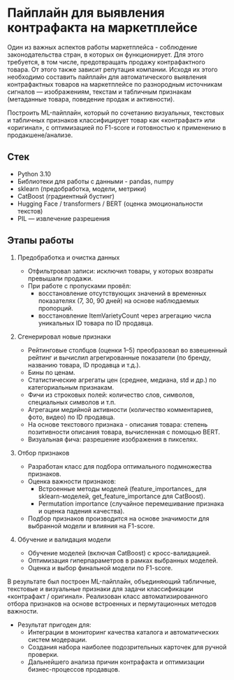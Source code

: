 # Пайплайн для выявления контрафакта на маркетплейсе

Один из важных аспектов работы маркетплейса - соблюдение законодательства стран, в которых он функционирует.  Для этого требуется, в том числе, предотвращать  продажу  контрафактного товара. От этого также зависит репутация компании. Исходя их этого необходимо составить пайплайн для автоматического выявления контрафактных товаров на маркетплейсе по разнородным источникам сигналов — изображениям, текстам и табличным признакам (метаданные товара, поведение продаж и активности).

Построить ML-пайплайн, который по сочетанию визуальных, текстовых и табличных признаков классифицирует товар как «контрафакт» или «оригинал», с оптимизацией по F1-score и готовностью к применению в продакшене/анализе.


## Стек

- Python 3.10
- Библиотеки для работы с данными - pandas, numpy
- sklearn (предобработка, модели, метрики)
- CatBoost (градиентный бустинг)
- Hugging Face / transformers / BERT (оценка эмоциональности текстов)
- PIL — извлечение разрешения

## Этапы работы

1. Предобработка и очистка данных
    
    - Отфильтровал записи: исключил товары, у которых возвраты превышали продажи.
    - При работе с пропусками провёл:
        - восстановление отсутствующих значений в временных показателях (7, 30, 90 дней) на основе наблюдаемых пропорций.
        - восстановление ItemVarietyCount через агрегацию числа уникальных ID товара по ID продавца.
    
2. Сгенерировал новые признаки
    
    - Рейтинговые столбцов (оценки 1–5) преобразовал во взвешенный рейтинг и вычислил агрегированные показатели (по бренду, названию товара, ID продавца и т.д.).
    - Бины по ценам.
    - Статистические агрегаты цен (среднее, медиана, std и др.) по категориальным признакам.
    - Фичи из строковых полей: количество слов, символов, специальных символов и т.п.
    - Агрегации медийной активности (количество комментариев, фото, видео) по ID продавца.
    - На основе текстового признака - описания товара: степень позитивности описания товара, вычисленная с помощью BERT.
    - Визуальная фича: разрешение изображения в пикселях.
    
3. Отбор признаков
    
    - Разработан класс для подбора оптимального подмножества признаков.
    - Оценка важности признаков:
        - Встроенные методы моделей (feature_importances_ для sklearn-моделей, get_feature_importance для CatBoost).
        - Permutation importance (случайное перемешивание признака и оценка падения качества).
    - Подбор признаков производится на основе значимости для выбранной модели и влияния на F1-score.
    
4. Обучение и валидация модели
    
    - Обучение моделей (включая CatBoost) с кросс-валидацией.
    - Оптимизация гиперпараметров в рамках выбранных моделей.
    - Оценка и выбор финальной модели по F1-score.


В результате был построен ML-пайплайн, объединяющий табличные, текстовые и визуальные признаки для задачи классификации «контрафакт / оригинал». Реализован класс автоматизированного отбора признаков на основе встроенных и пермутационных методов важности.
- Результат пригоден для:
    - Интеграции в мониторинг качества каталога и автоматических систем модерации.
    - Создания набора наиболее подозрительных карточек для ручной проверки.
    - Дальнейшего анализа причин контрафакта и оптимизации бизнес-процессов продавцов.
